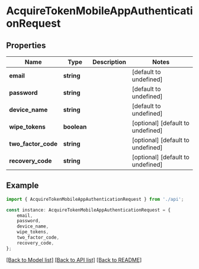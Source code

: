 # AcquireTokenMobileAppAuthenticationRequest


## Properties

Name | Type | Description | Notes
------------ | ------------- | ------------- | -------------
**email** | **string** |  | [default to undefined]
**password** | **string** |  | [default to undefined]
**device_name** | **string** |  | [default to undefined]
**wipe_tokens** | **boolean** |  | [optional] [default to undefined]
**two_factor_code** | **string** |  | [optional] [default to undefined]
**recovery_code** | **string** |  | [optional] [default to undefined]

## Example

```typescript
import { AcquireTokenMobileAppAuthenticationRequest } from './api';

const instance: AcquireTokenMobileAppAuthenticationRequest = {
    email,
    password,
    device_name,
    wipe_tokens,
    two_factor_code,
    recovery_code,
};
```

[[Back to Model list]](../README.md#documentation-for-models) [[Back to API list]](../README.md#documentation-for-api-endpoints) [[Back to README]](../README.md)
